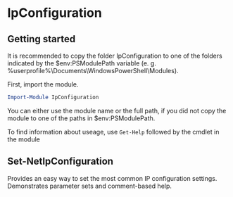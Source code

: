 # IpConfiguration

## Getting started

It is recommended to copy the folder IpConfiguration to one of the folders indicated by the $env:PSModulePath variable (e. g. %userprofile%\Documents\WindowsPowerShell\Modules).

First, import the module.

````powershell
Import-Module IpConfiguration
````

You can either use the module name or the full path, if you did not copy the module to one of the paths in $env:PSModulePath.

To find information about useage, use ```Get-Help``` followed by the cmdlet in the module

## Set-NetIpConfiguration

Provides an easy way to set the most common IP configuration settings. Demonstrates parameter sets and comment-based help.
